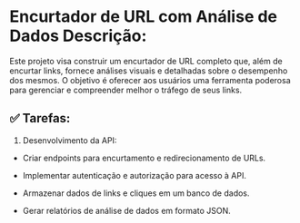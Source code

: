 
# Encurtador de URL com Análise de Dados Descrição:

Este projeto visa construir um encurtador de URL completo que, além de encurtar links, fornece análises visuais e detalhadas sobre o desempenho dos mesmos. O objetivo é oferecer aos usuários uma ferramenta poderosa para gerenciar e compreender melhor o tráfego de seus links.

## ✅ Tarefas:

1. Desenvolvimento da API:

- Criar endpoints para encurtamento e redirecionamento de URLs.

- Implementar autenticação e autorização para acesso à API.

- Armazenar dados de links e cliques em um banco de dados.

- Gerar relatórios de análise de dados em formato JSON.